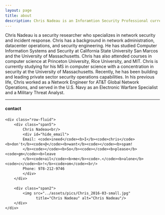 ```yaml
---
layout: page
title: about
description: Chris Nadeau is an Inforamtion Security Professional currently working as an Information Security Architect with focuses on ICS/SCADA Network Security, Incident Response, MDM, and DLP.
---
```


Chris Nadeau is a security researcher who specializes in network security and incident response. Chris has a background in network administration, datacenter operations, and security engineering. He has studied Computer Information Systems and Security at California State University San Marcos and the University of Massachusetts. Chris has also attended courses in computer science at Princeton University, Rice University, and MIT. Chris is currently studying for his MS in computer science with a concentration in security at the University of Massachusetts. Recently, he has been building and leading private sector security operations capabilities. In his previous life, Chris worked as a Network Engineer for AT&T Global Network Operations, and served in the U.S. Navy as an Electronic Warfare Specialist and a Military Threat Analyst.

---

<div class="container">
<h4><a name="contact"></a>contact</h4>

    <div class="row-fluid">
        <div class="span5">
            Chris Nadeau<br/>
            <div id="hide_email">
            Email: <code>ineed</code><b>I</b><code>chris</code><b>don't</b><code>@</code><b>want</b><code></code><b>spam!
            </b><code></code><b>So</b><code></code><b>please</b><code>gm</code><b>leave
            </b><code>ail</code><b>me</b><code>.</code><b>alone</b><code>c</code><b>!</b><code>om</code><br/>
            Phone: 978-212-9746
            </div>
        </div>

        <div class="span2">
            <img src="../assets/pics/Chris_2016-03-small.jpg"
                  title="Chris Nadeau" alt="Chris Nadeau"/>
        </div>
    </div>
</div>
